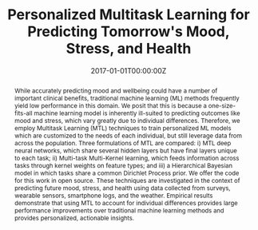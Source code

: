 ---
title: "Personalized Multitask Learning for Predicting Tomorrow's Mood, Stress, and Health"
authors:
- admin
- S. Taylor
- E. Nosakhare
- A. Sano
- R. Picard
date: "2017-01-01T00:00:00Z"
doi: ""

author_notes:
- "Equal contribution"
- "Equal contribution"
- ""
- ""
- ""

# Schedule page publish date (NOT publication's date).
publishDate: "2017-01-01T00:00:00Z"

# Publication type.
# Legend: 0 = Uncategorized; 1 = Conference paper; 2 = Journal article;
# 3 = Preprint / Working Paper; 4 = Report; 5 = Book; 6 = Book section;
# 7 = Thesis; 8 = Patent
publication_types: ["2","1"]

# Publication name and optional abbreviated publication name.
publication: In *IEEE Transactions on Affective Computing (TAFFC)* **Best Paper**; *NeurIPS Machine Learning for Healthcare (ML4HC) Workshop* **Best Paper**
publication_short: In *IEEE Transactions on Affective Computing (TAFFC)* **Best Paper**; *NeurIPS Machine Learning for Healthcare (ML4HC) Workshop* **Best Paper**

abstract: "While accurately predicting mood and wellbeing could have a number of important clinical benefits, traditional machine learning (ML) methods frequently yield low performance in this domain. We posit that this is because a one-size-fits-all machine learning model is inherently ill-suited to predicting outcomes like mood and stress, which vary greatly due to individual differences. Therefore, we employ Multitask Learning (MTL) techniques to train personalized ML models which are customized to the needs of each individual, but still leverage data from across the population. Three formulations of MTL are compared: i) MTL deep neural networks, which share several hidden layers but have final layers unique to each task; ii) Multi-task Multi-Kernel learning, which feeds information across tasks through kernel weights on feature types; and iii) a Hierarchical Bayesian model in which tasks share a common Dirichlet Process prior. We offer the code for this work in open source. These techniques are investigated in the context of predicting future mood, stress, and health using data collected from surveys, wearable sensors, smartphone logs, and the weather. Empirical results demonstrate that using MTL to account for individual differences provides large performance improvements over traditional machine learning methods and provides personalized, actionable insights."

# Summary. An optional shortened abstract.
summary: "Traditional, one-size-fits-all machine learning models fail to account for individual differences in predicting wellbeing outcomes like stress, mood, and health. Instead, we personalize models to the individual using multi-task learning (MTL), employing hierarchical Bayes, kernel-based and deep neural network MTL models to improve prediction accuracy by 13-23%."

tags:
- Affective Computing
- Generalization
- Healthcare
- Wellbeing
- Multi-task Learning
- Machine Learning
- Deep Learning
- Hierarchical Bayes
- Kernel Methods
featured: true

links:
- name: ML4HC Best Paper
  url: https://pdfs.semanticscholar.org/b228/7a406985980515d5cc63e9b37fb17c5186f8.pdf
- name: TAFFC Journal Best Paper
  url: https://affect.media.mit.edu/pdfs/17.TaylorJaques-PredictingTomorrowsMoods.pdf
url_pdf: ''
url_code: https://github.com/mitmedialab/PersonalizedMultitaskLearning
url_dataset: ''
url_poster: ''
url_project: ''
url_slides: ''
url_source: ''
url_video: ''

# Featured image
# To use, add an image named `featured.jpg/png` to your page's folder. 
image:
  caption: ''
  focal_point: Center
  preview_only: false

# Associated Projects (optional).
#   Associate this publication with one or more of your projects.
#   Simply enter your project's folder or file name without extension.
#   E.g. `internal-project` references `content/project/internal-project/index.md`.
#   Otherwise, set `projects: []`.
projects: []

# Slides (optional).
#   Associate this publication with Markdown slides.
#   Simply enter your slide deck's filename without extension.
#   E.g. `slides: "example"` references `content/slides/example/index.md`.
#   Otherwise, set `slides: ""`.
slides: ""
---